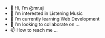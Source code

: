 - 👋 Hi, I’m @mr.aj
- 👀 I’m interested in Listening Music
- 🌱 I’m currently learning Web Development
- 💞️ I’m looking to collaborate on ...
- 📫 How to reach me ...

<!---
mraj-7865/mraj-7865 is a ✨ special ✨ repository because its `README.md` (this file) appears on your GitHub profile.
You can click the Preview link to take a look at your changes.
--->
